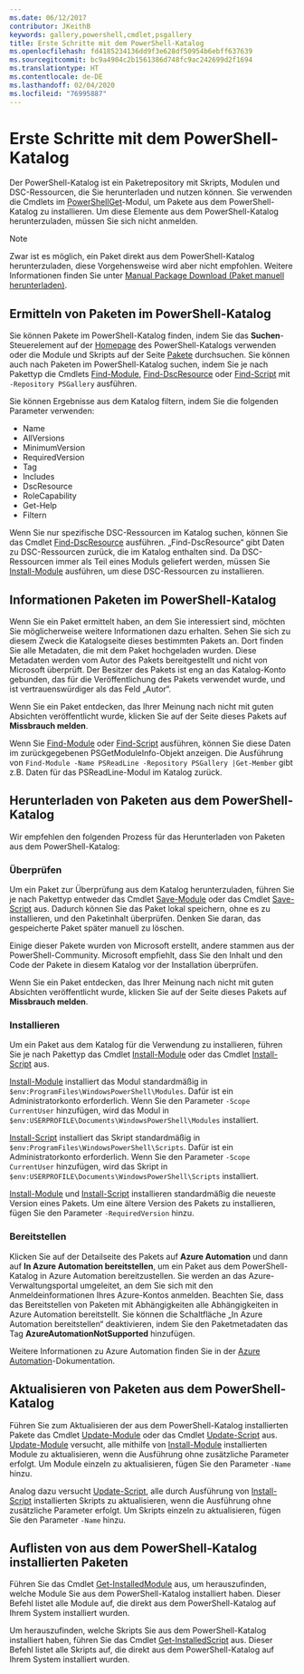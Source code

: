 ```yaml
---
ms.date: 06/12/2017
contributor: JKeithB
keywords: gallery,powershell,cmdlet,psgallery
title: Erste Schritte mit dem PowerShell-Katalog
ms.openlocfilehash: fd4185234136dd9f3e628df50954b6ebff637639
ms.sourcegitcommit: bc9a4904c2b1561386d748fc9ac242699d2f1694
ms.translationtype: HT
ms.contentlocale: de-DE
ms.lasthandoff: 02/04/2020
ms.locfileid: "76995887"
---
```

# <a name="getting-started-with-the-powershell-gallery"></a>Erste Schritte mit dem PowerShell-Katalog

Der PowerShell-Katalog ist ein Paketrepository mit Skripts, Modulen und DSC-Ressourcen, die Sie herunterladen und nutzen können. Sie verwenden die Cmdlets im [PowerShellGet](/powershell/module/powershellget)-Modul, um Pakete aus dem PowerShell-Katalog zu installieren. Um diese Elemente aus dem PowerShell-Katalog herunterzuladen, müssen Sie sich nicht anmelden.

> [!NOTE]
> Zwar ist es möglich, ein Paket direkt aus dem PowerShell-Katalog herunterzuladen, diese Vorgehensweise wird aber nicht empfohlen. Weitere Informationen finden Sie unter [Manual Package Download (Paket manuell herunterladen)](how-to/working-with-packages/manual-download.md).

## <a name="discovering-packages-from-the-powershell-gallery"></a>Ermitteln von Paketen im PowerShell-Katalog

Sie können Pakete im PowerShell-Katalog finden, indem Sie das **Suchen**-Steuerelement auf der [Homepage](https://www.powershellgallery.com) des PowerShell-Katalogs verwenden oder die Module und Skripts auf der Seite [Pakete](https://www.powershellgallery.com/packages) durchsuchen. Sie können auch nach Paketen im PowerShell-Katalog suchen, indem Sie je nach Pakettyp die Cmdlets [Find-Module][], [Find-DscResource] oder [Find-Script][] mit `-Repository PSGallery` ausführen.

Sie können Ergebnisse aus dem Katalog filtern, indem Sie die folgenden Parameter verwenden:

- Name
- AllVersions
- MinimumVersion
- RequiredVersion
- Tag
- Includes
- DscResource
- RoleCapability
- Get-Help
- Filtern

Wenn Sie nur spezifische DSC-Ressourcen im Katalog suchen, können Sie das Cmdlet [Find-DscResource][] ausführen. „Find-DscResource“ gibt Daten zu DSC-Ressourcen zurück, die im Katalog enthalten sind. Da DSC-Ressourcen immer als Teil eines Moduls geliefert werden, müssen Sie [Install-Module][] ausführen, um diese DSC-Ressourcen zu installieren.

## <a name="learning-about-packages-in-the-powershell-gallery"></a>Informationen Paketen im PowerShell-Katalog

Wenn Sie ein Paket ermittelt haben, an dem Sie interessiert sind, möchten Sie möglicherweise weitere Informationen dazu erhalten. Sehen Sie sich zu diesem Zweck die Katalogseite dieses bestimmten Pakets an. Dort finden Sie alle Metadaten, die mit dem Paket hochgeladen wurden. Diese Metadaten werden vom Autor des Pakets bereitgestellt und nicht von Microsoft überprüft. Der Besitzer des Pakets ist eng an das Katalog-Konto gebunden, das für die Veröffentlichung des Pakets verwendet wurde, und ist vertrauenswürdiger als das Feld „Autor“.

Wenn Sie ein Paket entdecken, das Ihrer Meinung nach nicht mit guten Absichten veröffentlicht wurde, klicken Sie auf der Seite dieses Pakets auf **Missbrauch melden**.

Wenn Sie [Find-Module][] oder [Find-Script][] ausführen, können Sie diese Daten im zurückgegebenen PSGetModuleInfo-Objekt anzeigen. Die Ausführung von `Find-Module -Name PSReadLine -Repository PSGallery |Get-Member` gibt z.B. Daten für das PSReadLine-Modul im Katalog zurück.

## <a name="downloading-packages-from-the-powershell-gallery"></a>Herunterladen von Paketen aus dem PowerShell-Katalog

Wir empfehlen den folgenden Prozess für das Herunterladen von Paketen aus dem PowerShell-Katalog:

### <a name="inspect"></a>Überprüfen

Um ein Paket zur Überprüfung aus dem Katalog herunterzuladen, führen Sie je nach Pakettyp entweder das Cmdlet [Save-Module][] oder das Cmdlet [Save-Script][] aus. Dadurch können Sie das Paket lokal speichern, ohne es zu installieren, und den Paketinhalt überprüfen. Denken Sie daran, das gespeicherte Paket später manuell zu löschen.

Einige dieser Pakete wurden von Microsoft erstellt, andere stammen aus der PowerShell-Community. Microsoft empfiehlt, dass Sie den Inhalt und den Code der Pakete in diesem Katalog vor der Installation überprüfen.

Wenn Sie ein Paket entdecken, das Ihrer Meinung nach nicht mit guten Absichten veröffentlicht wurde, klicken Sie auf der Seite dieses Pakets auf **Missbrauch melden**.

### <a name="install"></a>Installieren

Um ein Paket aus dem Katalog für die Verwendung zu installieren, führen Sie je nach Pakettyp das Cmdlet [Install-Module][] oder das Cmdlet [Install-Script][] aus.

[Install-Module][] installiert das Modul standardmäßig in `$env:ProgramFiles\WindowsPowerShell\Modules`.
Dafür ist ein Administratorkonto erforderlich. Wenn Sie den Parameter `-Scope CurrentUser` hinzufügen, wird das Modul in `$env:USERPROFILE\Documents\WindowsPowerShell\Modules` installiert.

[Install-Script][] installiert das Skript standardmäßig in `$env:ProgramFiles\WindowsPowerShell\Scripts`.
Dafür ist ein Administratorkonto erforderlich. Wenn Sie den Parameter `-Scope CurrentUser` hinzufügen, wird das Skript in `$env:USERPROFILE\Documents\WindowsPowerShell\Scripts` installiert.

[Install-Module][] und [Install-Script][] installieren standardmäßig die neueste Version eines Pakets. Um eine ältere Version des Pakets zu installieren, fügen Sie den Parameter `-RequiredVersion` hinzu.

### <a name="deploy"></a>Bereitstellen

Klicken Sie auf der Detailseite des Pakets auf **Azure Automation** und dann auf **In Azure Automation bereitstellen**, um ein Paket aus dem PowerShell-Katalog in Azure Automation bereitzustellen. Sie werden an das Azure-Verwaltungsportal umgeleitet, an dem Sie sich mit den Anmeldeinformationen Ihres Azure-Kontos anmelden. Beachten Sie, dass das Bereitstellen von Paketen mit Abhängigkeiten alle Abhängigkeiten in Azure Automation bereitstellt. Sie können die Schaltfläche „In Azure Automation bereitstellen“ deaktivieren, indem Sie den Paketmetadaten das Tag **AzureAutomationNotSupported** hinzufügen.

Weitere Informationen zu Azure Automation finden Sie in der [Azure Automation](/azure/automation)-Dokumentation.

## <a name="updating-packages-from-the-powershell-gallery"></a>Aktualisieren von Paketen aus dem PowerShell-Katalog

Führen Sie zum Aktualisieren der aus dem PowerShell-Katalog installierten Pakete das Cmdlet [Update-Module][] oder das Cmdlet [Update-Script][] aus. [Update-Module][] versucht, alle mithilfe von [Install-Module][] installierten Module zu aktualisieren, wenn die Ausführung ohne zusätzliche Parameter erfolgt. Um Module einzeln zu aktualisieren, fügen Sie den Parameter `-Name` hinzu.

Analog dazu versucht [Update-Script][], alle durch Ausführung von [Install-Script][] installierten Skripts zu aktualisieren, wenn die Ausführung ohne zusätzliche Parameter erfolgt. Um Skripts einzeln zu aktualisieren, fügen Sie den Parameter `-Name` hinzu.

## <a name="list-packages-that-you-have-installed-from-the-powershell-gallery"></a>Auflisten von aus dem PowerShell-Katalog installierten Paketen

Führen Sie das Cmdlet [Get-InstalledModule][] aus, um herauszufinden, welche Module Sie aus dem PowerShell-Katalog installiert haben. Dieser Befehl listet alle Module auf, die direkt aus dem PowerShell-Katalog auf Ihrem System installiert wurden.

Um herauszufinden, welche Skripts Sie aus dem PowerShell-Katalog installiert haben, führen Sie das Cmdlet [Get-InstalledScript][] aus. Dieser Befehl listet alle Skripts auf, die direkt aus dem PowerShell-Katalog auf Ihrem System installiert wurden.

[Find-DscResource]: /powershell/module/powershellget/Find-DscResource
[Find-Module]: /powershell/module/powershellget/Find-Module
[Find-Script]: /powershell/module/powershellget/Find-Script
[Get-InstalledModule]: /powershell/module/powershellget/Get-InstalledModule
[Get-InstalledScript]: /powershell/module/powershellget/Get-InstalledScript
[Install-Module]: /powershell/module/powershellget/Install-Module
[Install-Script]: /powershell/module/powershellget/Install-Script
[Publish-Module]: /powershell/module/powershellget/Publish-Module
[Publish-Script]: /powershell/module/powershellget/Publish-Script
[Register-PSRepository]: /powershell/module/powershellget/Register-Repository
[Save-Module]: /powershell/module/powershellget/Save-Module
[Save-Script]: /powershell/module/powershellget/Save-Script
[Update-Module]: /powershell/module/powershellget/Update-Module
[Update-Script]: /powershell/module/powershellget/Update-Script
